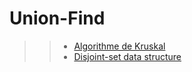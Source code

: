 # Union-Find

>> - [Algorithme de Kruskal](https://fr.wikipedia.org/wiki/Algorithme_de_Kruskal)
>> - [Disjoint-set data structure](https://en.wikipedia.org/wiki/Disjoint-set_data_structure)
